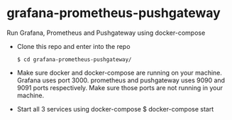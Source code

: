 # grafana-prometheus-pushgateway
Run Grafana, Prometheus and Pushgateway using docker-compose

* Clone this repo and enter into the repo

      $ cd grafana-prometheus-pushgateway/

* Make sure docker and docker-compose are running on your machine. Grafana uses port 3000. prometheus and pushgateway uses 9090 and 9091 ports respectively. Make sure those ports are not running in your machine.

* Start all 3 services using docker-compose
      $ docker-compose start
